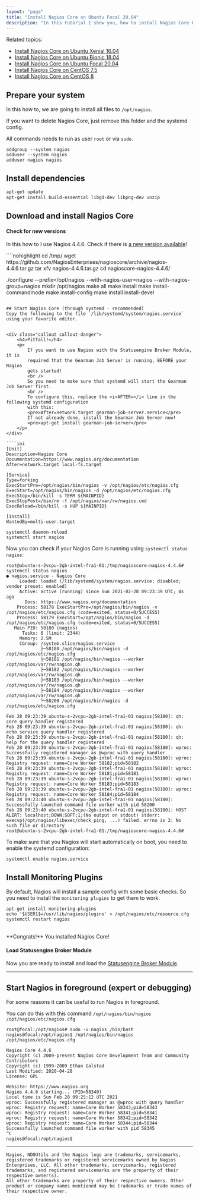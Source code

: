 ```yaml
---
layout: "page"
title: "Install Nagios Core on Ubuntu Focal 20.04"
description: "In this tutorial I show you, how to install Nagios Core by yourself on Ubuntu 20.04"
---
```


Related topics:

- <a href="{{ site.url }}/tutorials/install-nagios4">Install Nagios Core on Ubuntu Xenial 16.04</a>
- <a href="{{ site.url }}/tutorials/install-nagios4-bionic">Install Nagios Core on Ubuntu Bionic 18.04</a>
- <a href="{{ site.url }}/tutorials/install-nagios4-focal">Install Nagios Core on Ubuntu Focal 20.04</a>
- <a href="{{ site.url }}/tutorials/install-nagios4-centos7">Install Nagios Core on CentOS 7.5</a>
- <a href="{{ site.url }}/tutorials/install-nagios4-centos8">Install Nagios Core on CentOS 8</a>


## Prepare your system
In this how to, we are going to install all files to `/opt/nagios`.

If you want to delete Nagios Core, just remove this folder and the systemd config.

All commands needs to run as user `root` or via `sudo`.

````nohighlight
addgroup --system nagios
adduser --system nagios
adduser nagios nagios
````

## Install dependencies

````bash
apt-get update
apt-get install build-essential libgd-dev libpng-dev unzip
````

## Download and install Nagios Core
<div class="callout callout-info">
    <h4>Check for new versions</h4>
    <p>
        In this how to I use Nagios 4.4.6. Check if there is
        <a href="https://github.com/NagiosEnterprises/nagioscore/releases" target="_blank">a new version available</a>!
    </p>
</div>
````nohighlight
cd /tmp/
wget https://github.com/NagiosEnterprises/nagioscore/archive/nagios-4.4.6.tar.gz
tar xfv nagios-4.4.6.tar.gz
cd nagioscore-nagios-4.4.6/

./configure --prefix=/opt/nagios --with-nagios-user=nagios --with-nagios-group=nagios
mkdir /opt/nagios
make all
make install
make install-commandmode
make install-config
make install install-devel
````

## Start Nagios Core (through systemd - recommended)
Copy the following to the file `/lib/systemd/system/nagios.service` using your favorite editor.


<div class="callout callout-danger">
    <h4>Pitfall!</h4>
    <p>
        If you want to use Nagios with the Statusengine Broker Module, it is
        required that the Gearman Job Server is running, BEFORE your Nagios
        gets started!
        <br />
        So you need to make sure that systemd will start the Gearman Job Server first.
        <br />
        To configure this, replace the <i>AFTER=</i> line in the following systemd configuration
        with this:
        <pre>After=network.target gearman-job-server.service</pre>
        If not already done, install the Gearman Job Server now!
        <pre>apt-get install gearman-job-server</pre>
    </p>
</div>

````ini
[Unit]
Description=Nagios Core
Documentation=https://www.nagios.org/documentation
After=network.target local-fs.target

[Service]
Type=forking
ExecStartPre=/opt/nagios/bin/nagios -v /opt/nagios/etc/nagios.cfg
ExecStart=/opt/nagios/bin/nagios -d /opt/nagios/etc/nagios.cfg
ExecStop=/bin/kill -s TERM ${MAINPID}
ExecStopPost=/bin/rm -f /opt/nagios/var/rw/nagios.cmd
ExecReload=/bin/kill -s HUP ${MAINPID}

[Install]
WantedBy=multi-user.target
````


````nohighlight
systemctl daemon-reload
systemctl start nagios
````

Now you can check if your Nagios Core is running using `systemctl status nagios`:
````nohighlight
root@ubuntu-s-2vcpu-2gb-intel-fra1-01:/tmp/nagioscore-nagios-4.4.6# systemctl status nagios
● nagios.service - Nagios Core
     Loaded: loaded (/lib/systemd/system/nagios.service; disabled; vendor preset: enabled)
     Active: active (running) since Sun 2021-02-28 09:23:39 UTC; 4s ago
       Docs: https://www.nagios.org/documentation
    Process: 58178 ExecStartPre=/opt/nagios/bin/nagios -v /opt/nagios/etc/nagios.cfg (code=exited, status=0/SUCCESS)
    Process: 58179 ExecStart=/opt/nagios/bin/nagios -d /opt/nagios/etc/nagios.cfg (code=exited, status=0/SUCCESS)
   Main PID: 58180 (nagios)
      Tasks: 6 (limit: 2344)
     Memory: 2.5M
     CGroup: /system.slice/nagios.service
             ├─58180 /opt/nagios/bin/nagios -d /opt/nagios/etc/nagios.cfg
             ├─58181 /opt/nagios/bin/nagios --worker /opt/nagios/var/rw/nagios.qh
             ├─58182 /opt/nagios/bin/nagios --worker /opt/nagios/var/rw/nagios.qh
             ├─58183 /opt/nagios/bin/nagios --worker /opt/nagios/var/rw/nagios.qh
             ├─58184 /opt/nagios/bin/nagios --worker /opt/nagios/var/rw/nagios.qh
             └─58200 /opt/nagios/bin/nagios -d /opt/nagios/etc/nagios.cfg

Feb 28 09:23:39 ubuntu-s-2vcpu-2gb-intel-fra1-01 nagios[58180]: qh: core query handler registered
Feb 28 09:23:39 ubuntu-s-2vcpu-2gb-intel-fra1-01 nagios[58180]: qh: echo service query handler registered
Feb 28 09:23:39 ubuntu-s-2vcpu-2gb-intel-fra1-01 nagios[58180]: qh: help for the query handler registered
Feb 28 09:23:39 ubuntu-s-2vcpu-2gb-intel-fra1-01 nagios[58180]: wproc: Successfully registered manager as @wproc with query handler
Feb 28 09:23:39 ubuntu-s-2vcpu-2gb-intel-fra1-01 nagios[58180]: wproc: Registry request: name=Core Worker 58182;pid=58182
Feb 28 09:23:39 ubuntu-s-2vcpu-2gb-intel-fra1-01 nagios[58180]: wproc: Registry request: name=Core Worker 58181;pid=58181
Feb 28 09:23:39 ubuntu-s-2vcpu-2gb-intel-fra1-01 nagios[58180]: wproc: Registry request: name=Core Worker 58183;pid=58183
Feb 28 09:23:39 ubuntu-s-2vcpu-2gb-intel-fra1-01 nagios[58180]: wproc: Registry request: name=Core Worker 58184;pid=58184
Feb 28 09:23:40 ubuntu-s-2vcpu-2gb-intel-fra1-01 nagios[58180]: Successfully launched command file worker with pid 58200
Feb 28 09:23:40 ubuntu-s-2vcpu-2gb-intel-fra1-01 nagios[58180]: HOST ALERT: localhost;DOWN;SOFT;1;(No output on stdout) stderr: execvp(/opt/nagios/libexec/check_ping, ...) failed. errno is 2: No such file or directory
root@ubuntu-s-2vcpu-2gb-intel-fra1-01:/tmp/nagioscore-nagios-4.4.6#
````
To make sure that you Nagios will start automatically on boot, you need to
enable the systemd configuration:
````nohighlight
systemctl enable nagios.service
````

## Install Monitoring Plugins
By default, Nagios will install a sample config with some basic checks.
So you need to install the `monitoring plugins` to get them to work.
````nohighlight
apt-get install monitoring-plugins
echo '$USER1$=/usr/lib/nagios/plugins' > /opt/nagios/etc/resource.cfg
systemctl restart nagios
````

<br />
**Congrats!** You installed Nagios Core!

<div class="callout callout-info">
    <h4>Load Statusengine Broker Module</h4>
    <p>
        Now you are ready to install and load the
        <a href="{{ site.url }}/broker">Statusengine Broker Module</a>.
    </p>
</div>

---

## Start Nagios in foreground (expert or debugging)
For some reasons it can be useful  to run Nagios in foreground.

You can do this with this command `/opt/nagios/bin/nagios /opt/nagios/etc/nagios.cfg`
````nohighlight
root@focal:/opt/nagios# sudo -u nagios /bin/bash
nagios@focal:/opt/nagios$ /opt/nagios/bin/nagios /opt/nagios/etc/nagios.cfg

Nagios Core 4.4.6
Copyright (c) 2009-present Nagios Core Development Team and Community Contributors
Copyright (c) 1999-2009 Ethan Galstad
Last Modified: 2020-04-28
License: GPL

Website: https://www.nagios.org
Nagios 4.4.6 starting... (PID=58340)
Local time is Sun Feb 28 09:25:12 UTC 2021
wproc: Successfully registered manager as @wproc with query handler
wproc: Registry request: name=Core Worker 58343;pid=58343
wproc: Registry request: name=Core Worker 58341;pid=58341
wproc: Registry request: name=Core Worker 58342;pid=58342
wproc: Registry request: name=Core Worker 58344;pid=58344
Successfully launched command file worker with pid 58345
^C
nagios@focal:/opt/nagios$
````

---

````nohighlight
Nagios, NDOUtils and the Nagios logo are trademarks, servicemarks, registered trademarks or registered servicemarks owned by Nagios Enterprises, LLC. All other trademarks, servicemarks, registered trademarks, and registered servicemarks are the property of their respective owner(s).
All other trademarks are property of their respective owners. Other product or company names mentioned may be trademarks or trade names of their respective owner.
````
